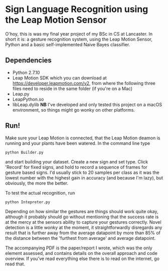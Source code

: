 # Sign Language Recognition using the Leap Motion Sensor
O'hoy, this is was my final year project of my BSc in CS at Lancaster.
In short it is: a gesture recognition system, using the Leap Motion Sensor, Python and a basic self-implemented Naive Bayes classifier.

## Dependencies
* Python 2.7.10
* Leap Motion SDK which you can download at https://developer.leapmotion.com/v2, from where the following three files need to reside in the same folder (if you're on a Mac)
 * Leap.py
 * LeapPython.so
 * libLeap.dylib
**NB** I've developed and only tested this project on a macOS environment, so things might go wonky on other platforms.
 
## Run!
Make sure your Leap Motion is connected, that the Leap Motion deamon is running and your plants have been watered.
In the command line type
```
python Builder.py
```
and start building your dataset. Create a new sign and set type. Click 'Record' for fixed signs, and hold to record a sequence of frames for gesture based signs. I'd usually stick to 20 samples per class as it was the lowest number with the highest gain in accuracy (and because I'm lazy), but obviously, the more the better.

To test the actual recognition, run
```
python Intepreter.py
```
Depending on how similar the gestures are things should work quite okay, although it probably should go without mentioning that the success rate is at the mercy at the sensors ability to capture your gestures correctly.
Novel detection is a little wonky at the moment, it straightforwardly disregards any result that is further away from the average datapoint by more than 85% of the distance between the 'furthest from average' and average datapoint.

The accompanying PDF is the paper/report I wrote, which was the only element assessed, and contains details on the overall approach and code overview. If you've read everything else there is to read on the internet, go read that.
